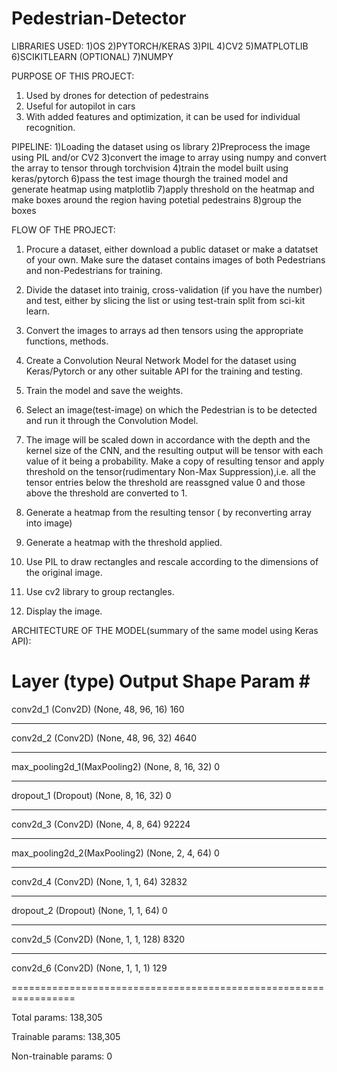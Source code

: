 # Pedestrian-Detector
LIBRARIES USED:
1)OS
2)PYTORCH/KERAS
3)PIL
4)CV2
5)MATPLOTLIB
6)SCIKITLEARN (OPTIONAL)
7)NUMPY

PURPOSE OF THIS PROJECT:
1) Used by drones for detection of pedestrains
2) Useful for autopilot in cars
3) With added features and optimization, it can be used for individual recognition.

PIPELINE:
1)Loading the dataset using os library
2)Preprocess the image using PIL and/or CV2
3)convert the image to array using numpy and convert the array to tensor through torchvision
4)train the model built using keras/pytorch
6)pass the test image thourgh the trained model and generate heatmap using matplotlib
7)apply threshold on the heatmap and make boxes around the region having potetial pedestrains
8)group the boxes


FLOW OF THE PROJECT:

1) Procure a dataset, either download a public dataset or make a datatset of your own.
   	Make sure the dataset contains images of both Pedestrians and non-Pedestrians for training.

2) Divide the dataset into trainig, cross-validation (if you have the number) and test, either by slicing the list or
	using test-train split from sci-kit learn.

3) Convert the images to arrays ad then tensors using the appropriate functions, methods.

4) Create a Convolution Neural Network Model for the dataset using Keras/Pytorch or any other suitable API for the training and testing.

5) Train the model and save the weights.

6) Select an image(test-image) on which the Pedestrian is to be detected and run it through the Convolution Model.

7) The image will be scaled down in accordance with the depth and the kernel size of the CNN, and the resulting output will be tensor with each value of it being a probability. Make a copy of resulting tensor and apply threshold on the tensor(rudimentary Non-Max Suppression),i.e. all the tensor entries below the threshold are reassgned value 0 and those above the threshold are converted to 1. 

8) Generate a heatmap from the resulting tensor ( by reconverting array into image)

9) Generate a heatmap with the threshold applied.

10) Use PIL to draw rectangles and rescale according to the dimensions of the original image.

11) Use cv2 library to group rectangles.

12) Display the image. 

ARCHITECTURE OF THE MODEL(summary of the same model using Keras API):

Layer (type)                      	Output Shape                   Param # 
=================================================================
conv2d_1 (Conv2D)            		(None, 48, 96, 16)             160 
_________________________________________________________________
conv2d_2 (Conv2D)                 	(None, 48, 96, 32)             4640 
_________________________________________________________________
max_pooling2d_1(MaxPooling2)      	(None, 8, 16, 32)              0 
_________________________________________________________________
dropout_1 (Dropout)              	(None, 8, 16, 32)              0 
_________________________________________________________________
conv2d_3 (Conv2D)                 	(None, 4, 8, 64)               92224 
_________________________________________________________________
max_pooling2d_2(MaxPooling2)      	(None, 2, 4, 64)               0 
_________________________________________________________________
conv2d_4 (Conv2D)                 	(None, 1, 1, 64)               32832 
_________________________________________________________________
dropout_2 (Dropout)               	(None, 1, 1, 64)               0 
_________________________________________________________________
conv2d_5 (Conv2D)                 	(None, 1, 1, 128)              8320 
_________________________________________________________________
conv2d_6 (Conv2D)                 	(None, 1, 1, 1)                129 
        
=================================================================

Total params: 138,305

Trainable params: 138,305

Non-trainable params: 0

